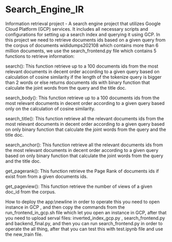 # Search_Engine_IR
Information retrieval project - A search engine project that utilizes Google Cloud Platform (GCP) services. It includes all necessary scripts and configurations for setting up a search index and querying it using GCP.
In this project we need to retrieve documents ids based on a given query from the corpus of documents wididumps202108 which contains more than 6 million documents, we use the search_frontend.py file which contains 5 functions to retrieve information:

search(): This function retrieve up to a 100  documents ids from the most relevant documents in decent order according to a given query based on calculation of cosine similarity if the length of the tokenize query is bigger than 2 words or else returns documents ids with binary function that calculate the joint words from the query and the title doc.

search_body(): This function retrieve up to a 100  documents ids from the most relevant documents in decent order according to a given query based only on the calculation of cosine similarity.

search_title(): This function retrieve all the relevant documents ids from the most relevant documents in decent order according to a given query based on only binary function that calculate the joint words from the query and the title doc.

search_anchor(): This function retrieve all the relevant documents ids from the most relevant documents in decent order according to a given query based on only binary function that calculate the joint words from the query and the title doc.

get_pagerank(): This function retrieve the Page Rank of documents ids if exist from from a given documents ids.

get_pageview(): This function retrieve the number of views of a given doc_id from the corpus.

How to deploy the app:\newline
in order to operate this you need to open instance in GCP , and then copy the commands from the run_frontend_in_gcp.sh file which let you open an instance in GCP, after that you need to upload serval files: inverted_index_gcp.py , search_frontend.py and backend_final.py, and then you can run search_frontend.py in order to operate the all thing, after that you can test this with test.ipynb file and use the new_train file. 
